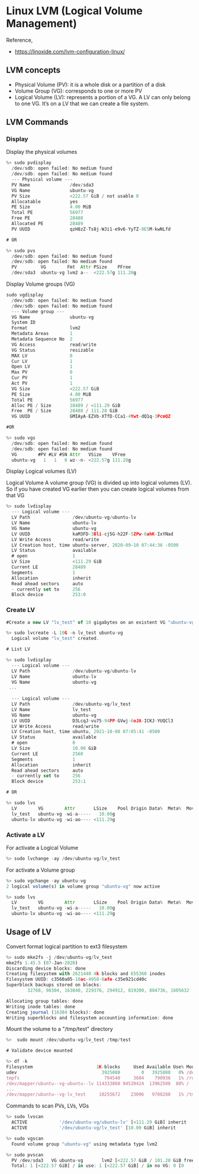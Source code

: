 # Linux LVM (Logical Volume Management)

Reference,
- https://linoxide.com/lvm-configuration-linux/

## LVM concepts

- Physical Volume (PV): it is a whole disk or a partition of a disk
- Volume Group (VG): corresponds to one or more PV
- Logical Volume (LV): represents a portion of a VG. A LV can only belong to one VG. It’s on a LV that we can create a file system.

## LVM Commands

### Display
Display the physical volumes

```js
%> sudo pvdisplay
  /dev/sdb: open failed: No medium found
  /dev/sdb: open failed: No medium found
  --- Physical volume ---
  PV Name               /dev/sda3
  VG Name               ubuntu-vg
  PV Size               <222.57 GiB / not usable 0   
  Allocatable           yes 
  PE Size               4.00 MiB
  Total PE              56977
  Free PE               28488
  Allocated PE          28489
  PV UUID               qzH8zZ-Ts8j-WJi1-e9v6-YyTZ-0E5M-kwNLfd

# OR

%> sudo pvs
  /dev/sdb: open failed: No medium found
  /dev/sdb: open failed: No medium found
  PV         VG        Fmt  Attr PSize    PFree  
  /dev/sda3  ubuntu-vg lvm2 a--  <222.57g 111.28g

```

Display Volume groups (VG)

```js
sudo vgdisplay
  /dev/sdb: open failed: No medium found
  /dev/sdb: open failed: No medium found
  --- Volume group ---
  VG Name               ubuntu-vg
  System ID             
  Format                lvm2
  Metadata Areas        1
  Metadata Sequence No  2
  VG Access             read/write
  VG Status             resizable
  MAX LV                0
  Cur LV                1
  Open LV               1
  Max PV                0
  Cur PV                1
  Act PV                1
  VG Size               <222.57 GiB
  PE Size               4.00 MiB
  Total PE              56977
  Alloc PE / Size       28489 / <111.29 GiB
  Free  PE / Size       28488 / 111.28 GiB
  VG UUID               GMIAyA-EZVb-XTfD-CCa1-4Ywt-dQ1q-3PcmQZ

#OR

%> sudo vgs
  /dev/sdb: open failed: No medium found
  /dev/sdb: open failed: No medium found
  VG        #PV #LV #SN Attr   VSize    VFree  
  ubuntu-vg   1   1   0 wz--n- <222.57g 111.28g
```

Display Logical volumes (LV)

Logical Volume
A volume group (VG) is divided up into logical volumes (LV). So if you have created VG earlier then you can create logical volumes from that VG

```js
%> sudo lvdisplay
  --- Logical volume ---
  LV Path                /dev/ubuntu-vg/ubuntu-lv
  LV Name                ubuntu-lv
  VG Name                ubuntu-vg
  LV UUID                kaM3FD-3Bli-cj5G-h22F-5ZPw-6ahK-IxYNad
  LV Write Access        read/write
  LV Creation host, time ubuntu-server, 2020-09-10 07:44:36 -0500
  LV Status              available
  # open                 1
  LV Size                <111.29 GiB
  Current LE             28489
  Segments               1
  Allocation             inherit
  Read ahead sectors     auto
  - currently set to     256
  Block device           253:0

```

###  Create LV

```js
#Create a new LV "lv_test" of 10 gigabytes on an existent VG "ubuntu-vg"

%> sudo lvcreate -L 10G -n lv_test ubuntu-vg
  Logical volume "lv_test" created.

# List LV

%> sudo lvdisplay
  --- Logical volume ---
  LV Path                /dev/ubuntu-vg/ubuntu-lv
  LV Name                ubuntu-lv
  VG Name                ubuntu-vg
 ...
   
  --- Logical volume ---
  LV Path                /dev/ubuntu-vg/lv_test
  LV Name                lv_test
  VG Name                ubuntu-vg
  LV UUID                D3LcqJ-vu75-94PP-GVwj-6oJA-ICKJ-YUQCl3
  LV Write Access        read/write
  LV Creation host, time ubuntu, 2021-10-08 07:05:41 -0500
  LV Status              available
  # open                 0
  LV Size                10.00 GiB
  Current LE             2560
  Segments               1
  Allocation             inherit
  Read ahead sectors     auto
  - currently set to     256
  Block device           253:1

# OR

%> sudo lvs
  LV        VG        Attr       LSize    Pool Origin Data%  Meta%  Move Log Cpy%Sync Convert
  lv_test   ubuntu-vg -wi-a-----   10.00g                                                    
  ubuntu-lv ubuntu-vg -wi-ao---- <111.29g  
```

### Activate a LV

For activate a Logical Volume

```js
%> sudo lvchange -ay /dev/ubuntu-vg/lv_test
```

For activate a Volume group

```js
%> sudo vgchange -ay ubuntu-vg
2 logical volume(s) in volume group "ubuntu-vg" now active

%> sudo lvs
  LV        VG        Attr       LSize    Pool Origin Data%  Meta%  Move Log Cpy%Sync Convert
  lv_test   ubuntu-vg -wi-a-----   10.00g                                                    
  ubuntu-lv ubuntu-vg -wi-ao---- <111.29g             
```

## Usage of LV

Convert format logical partition to ext3 filesystem

```js
%> sudo mke2fs -j /dev/ubuntu-vg/lv_test
mke2fs 1.45.5 (07-Jan-2020)
Discarding device blocks: done                            
Creating filesystem with 2621440 4k blocks and 655360 inodes
Filesystem UUID: c3560a05-10ac-4958-8afe-c35e921cd40c
Superblock backups stored on blocks: 
        32768, 98304, 163840, 229376, 294912, 819200, 884736, 1605632

Allocating group tables: done                            
Writing inode tables: done                            
Creating journal (16384 blocks): done
Writing superblocks and filesystem accounting information: done 
```

Mount the volume to a "/tmp/test" directory

```js
%>  sudo mount /dev/ubuntu-vg/lv_test /tmp/test

# Validate device mounted

%> df -k
Filesystem                        1K-blocks     Used Available Use% Mounted on
udev                                3925088        0   3925088   0% /dev
tmpfs                                794540     3604    790936   1% /run
/dev/mapper/ubuntu--vg-ubuntu--lv 114333860 94520424  13962508  88% /
...
/dev/mapper/ubuntu--vg-lv_test     10255672    23096   9708288   1% /tmp/test
```

Commands to scan PVs, LVs, VGs

```js
%> sudo lvscan
  ACTIVE            '/dev/ubuntu-vg/ubuntu-lv' [<111.29 GiB] inherit
  ACTIVE            '/dev/ubuntu-vg/lv_test' [10.00 GiB] inherit

%> sudo vgscan  
  Found volume group "ubuntu-vg" using metadata type lvm2

%> sudo pvscan 
  PV /dev/sda3   VG ubuntu-vg       lvm2 [<222.57 GiB / 101.28 GiB free]
  Total: 1 [<222.57 GiB] / in use: 1 [<222.57 GiB] / in no VG: 0 [0   ]
```